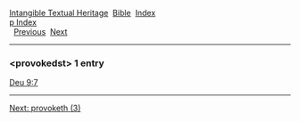 [Intangible Textual Heritage](../../index)  [Bible](../index) 
[Index](index)   
[p Index](_p_)  
  [Previous](c08950)  [Next](c08952) 

------------------------------------------------------------------------

### &lt;provokedst&gt; 1 entry

[Deu 9:7](../kjv/deu009.htm#007)  

------------------------------------------------------------------------

[Next: provoketh (3)](c08952)
